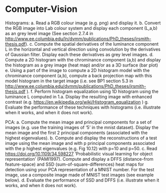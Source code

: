 # Computer-Vision
Histograms: 
a. Read a RGB colour image (e.g. png) and display it. 
b. Convert the RGB image into Lab colour system and display each component (L,a,b) as an grey level image (See section 2.7.4 in http://www.ee.columbia.edu/ln/dvmm/publications/PhD_theses/jrsmith-thesis.pdf). 
c. Compute the spatial derivatives of the luminance component L  in the horizontal and vertical direction using convolution by the derivatives of Gaussian filter. Display each these derivatives  as grey level images. 
d. Compute a 2D histogram with the chrominance component (a,b)  and display the histogram as a grey image (heat map) and/or as a 3D surface (bar plot) 
e. Using a part of the image to compute a 2D histogram model with the chrominance component (a,b), compute a back projection map with this model histogram in the target image (i.e. see BP1 section 5.3 in http://www.ee.columbia.edu/dvmm/publications/PhD_theses/jrsmith-thesis.pdf ). 
f. Perform histogram equalization using 1D histogram using the luminance L computed in 1.a. Display the resulting image with enhanced contrast (e.g. https://en.wikipedia.org/wiki/Histogram_equalization ) 
g. Evaluate the performance of these techniques with histograms (i.e. illustrate when it works, and when it does not work). 


PCA:
a. Compute the mean image and principal components for a set of images (e.g. use the training images of ‘5’ in the mnist dataset). Display the mean image and the first 2 principal components (associated with the highest eigenvalues). 
b. Compute and display the reconstructions of a test image using the mean image and with p principal components associated with the p highest eigenvalues (e.g. Fig 10.12) with p=10 and p=50. 
c. Read https://doi.org/10.1109/34.598227 ‘Probabilistic visual learning for object representation’ (PAMI1997). Compute and display a DFFS (distance-from feature-space) and SSD (sum-of-square-differences) heat maps for detection using your PCA 
   representation of a MNIST number. For the test image, use a composite image made of MNIST test images (see example below). 
d. Evaluate the performance of SSD and DFFS (i.e. illustrate when it works, and when it does not work). 
